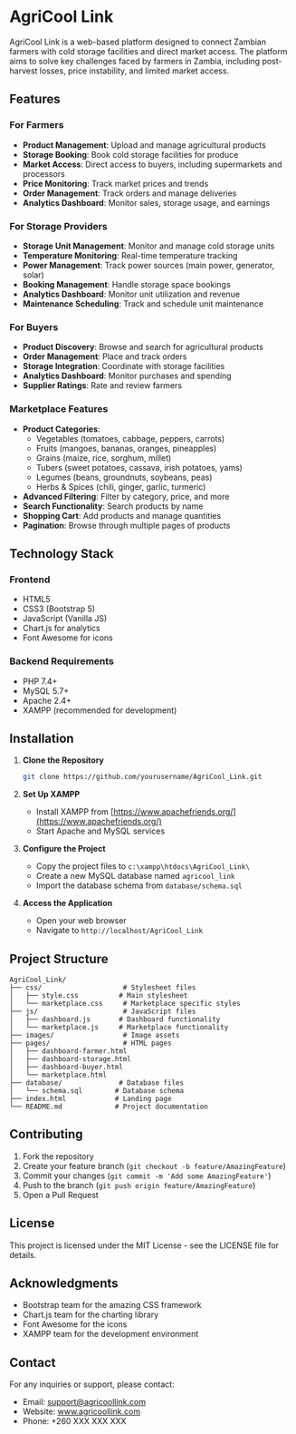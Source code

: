 # AgriCool Link

AgriCool Link is a web-based platform designed to connect Zambian farmers with cold storage facilities and direct market access. The platform aims to solve key challenges faced by farmers in Zambia, including post-harvest losses, price instability, and limited market access.

## Features

### For Farmers
- **Product Management**: Upload and manage agricultural products
- **Storage Booking**: Book cold storage facilities for produce
- **Market Access**: Direct access to buyers, including supermarkets and processors
- **Price Monitoring**: Track market prices and trends
- **Order Management**: Track orders and manage deliveries
- **Analytics Dashboard**: Monitor sales, storage usage, and earnings

### For Storage Providers
- **Storage Unit Management**: Monitor and manage cold storage units
- **Temperature Monitoring**: Real-time temperature tracking
- **Power Management**: Track power sources (main power, generator, solar)
- **Booking Management**: Handle storage space bookings
- **Analytics Dashboard**: Monitor unit utilization and revenue
- **Maintenance Scheduling**: Track and schedule unit maintenance

### For Buyers
- **Product Discovery**: Browse and search for agricultural products
- **Order Management**: Place and track orders
- **Storage Integration**: Coordinate with storage facilities
- **Analytics Dashboard**: Monitor purchases and spending
- **Supplier Ratings**: Rate and review farmers

### Marketplace Features
- **Product Categories**:
  - Vegetables (tomatoes, cabbage, peppers, carrots)
  - Fruits (mangoes, bananas, oranges, pineapples)
  - Grains (maize, rice, sorghum, millet)
  - Tubers (sweet potatoes, cassava, irish potatoes, yams)
  - Legumes (beans, groundnuts, soybeans, peas)
  - Herbs & Spices (chili, ginger, garlic, turmeric)
- **Advanced Filtering**: Filter by category, price, and more
- **Search Functionality**: Search products by name
- **Shopping Cart**: Add products and manage quantities
- **Pagination**: Browse through multiple pages of products

## Technology Stack

### Frontend
- HTML5
- CSS3 (Bootstrap 5)
- JavaScript (Vanilla JS)
- Chart.js for analytics
- Font Awesome for icons

### Backend Requirements
- PHP 7.4+
- MySQL 5.7+
- Apache 2.4+
- XAMPP (recommended for development)

## Installation

1. **Clone the Repository**
   ```bash
   git clone https://github.com/yourusername/AgriCool_Link.git
   ```

2. **Set Up XAMPP**
   - Install XAMPP from [https://www.apachefriends.org/](https://www.apachefriends.org/)
   - Start Apache and MySQL services

3. **Configure the Project**
   - Copy the project files to `c:\xampp\htdocs\AgriCool_Link\`
   - Create a new MySQL database named `agricool_link`
   - Import the database schema from `database/schema.sql`

4. **Access the Application**
   - Open your web browser
   - Navigate to `http://localhost/AgriCool_Link`

## Project Structure

```
AgriCool_Link/
├── css/                    # Stylesheet files
│   ├── style.css          # Main stylesheet
│   └── marketplace.css     # Marketplace specific styles
├── js/                     # JavaScript files
│   ├── dashboard.js       # Dashboard functionality
│   └── marketplace.js     # Marketplace functionality
├── images/                 # Image assets
├── pages/                  # HTML pages
│   ├── dashboard-farmer.html
│   ├── dashboard-storage.html
│   ├── dashboard-buyer.html
│   └── marketplace.html
├── database/              # Database files
│   └── schema.sql        # Database schema
├── index.html            # Landing page
└── README.md             # Project documentation
```

## Contributing

1. Fork the repository
2. Create your feature branch (`git checkout -b feature/AmazingFeature`)
3. Commit your changes (`git commit -m 'Add some AmazingFeature'`)
4. Push to the branch (`git push origin feature/AmazingFeature`)
5. Open a Pull Request

## License

This project is licensed under the MIT License - see the LICENSE file for details.

## Acknowledgments

- Bootstrap team for the amazing CSS framework
- Chart.js team for the charting library
- Font Awesome for the icons
- XAMPP team for the development environment

## Contact

For any inquiries or support, please contact:
- Email: support@agricoollink.com
- Website: www.agricoollink.com
- Phone: +260 XXX XXX XXX
